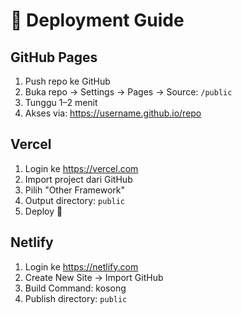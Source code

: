 # 🚀 Deployment Guide

## GitHub Pages

1. Push repo ke GitHub
2. Buka repo → Settings → Pages → Source: `/public`
3. Tunggu 1–2 menit
4. Akses via: https://username.github.io/repo

## Vercel

1. Login ke https://vercel.com
2. Import project dari GitHub
3. Pilih "Other Framework"
4. Output directory: `public`
5. Deploy 🚀

## Netlify

1. Login ke https://netlify.com
2. Create New Site → Import GitHub
3. Build Command: kosong
4. Publish directory: `public`
